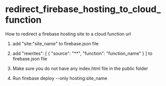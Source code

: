 # redirect_firebase_hosting_to_cloud_function
How to redirect a firebase hosting site to a cloud function url

1. add "site:"site_name" to firebase.json file
2. add "rewrites": [
  {
    "source": "**",
    "function": "function_name"
  }
] to firebase.json file

3. Make sure you do not have any index.html file in the public folder

4. Run firebase deploy --only hosting:site_name
